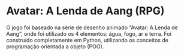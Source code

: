 # Avatar: A Lenda de Aang (RPG)
O jogo foi baseado na série de desenho animado “Avatar: A Lenda de Aang”, onde foi utilizado os 4 elementos: água, fogo, ar e terra. Foi construído completamente em Python, utilizando os conceitos de programação orientada a objeto (POO).
